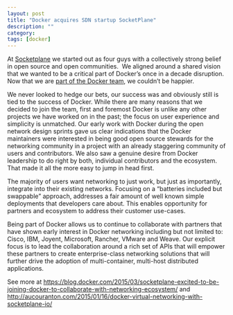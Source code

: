 ```yaml
---
layout: post
title: "Docker acquires SDN startup SocketPlane"
description: ""
category: 
tags: [docker]
---
```


At [Socketplane](http://socketplane.io/) we started out as four guys with a collectively strong belief in open source and open communities. &nbsp;We aligned around a shared vision that we wanted to be a critical part of Docker’s once in a decade disruption. Now that we are [part of the Docker team](http://www.businesswire.com/news/home/20150304005595/en/Docker-Acquires-SocketPlane-Drive-Open-Collaborative-Networking#.VPcQAVPF-Tk), we couldn’t be happier.

We never looked to hedge our bets, our success was and obviously still is tied to the success of Docker. While there are many reasons that we decided to join the team, first and foremost Docker is unlike any other projects we have worked on in the past; the focus on user experience and simplicity is unmatched.  Our early work with Docker during the open network design sprints gave us clear indications that the Docker maintainers were interested in being good open source stewards for the networking community in a project with an already staggering community of users and contributors.  We also saw a genuine desire from Docker leadership to do right by both, individual contributors and the ecosystem. That made it all the more easy to jump in head first.

 

The majority of users want networking to just work, but just as importantly, integrate into their existing networks. Focusing on a “batteries included but swappable” approach, addresses a fair amount of well known simple deployments that developers care about. This enables opportunity for partners and ecosystem to address their customer use-cases.

 

Being part of Docker allows us to continue to collaborate with partners that have shown early interest in Docker networking including but not limited to: Cisco, IBM, Joyent, Microsoft, Rancher, VMware and Weave. Our explicit focus is to lead the collaboration around a rich set of APIs that will empower these partners to create enterprise-class networking solutions that will further drive the adoption of multi-container, multi-host distributed applications.

See more at <https://blog.docker.com/2015/03/socketplane-excited-to-be-joining-docker-to-collaborate-with-networking-ecosystem/> and <http://aucouranton.com/2015/01/16/docker-virtual-networking-with-socketplane-io/>
